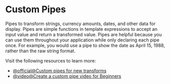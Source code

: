 # Custom Pipes

Pipes to transform strings, currency amounts, dates, and other data for display. Pipes are simple functions in template expressions to accept an input value and return a transformed value. Pipes are helpful because you can use them throughout your application while only declaring each pipe once. For example, you would use a pipe to show the date as April 15, 1988, rather than the raw string format.

Visit the following resources to learn more:

- [@official@Custom pipes for new transforms](https://angular.dev/guide/pipes/transform-data)
- [@video@Create a custom pipe video for Beginners](https://www.youtube.com/watch?v=P2587FN4Y0w)

